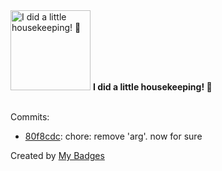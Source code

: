 <img src="https://my-badges.github.io/my-badges/chore-commit.png" alt="I did a little housekeeping! 🧹" title="I did a little housekeeping! 🧹" width="128">
<strong>I did a little housekeeping! 🧹</strong>
<br><br>

Commits:

- <a href="https://github.com/ZuBB/tailwindcss-source-wrapper/commit/80f8cdc31a8e770ad7c7b0fabcfac4856d537ac1">80f8cdc</a>: chore: remove 'arg'. now for sure


Created by <a href="https://github.com/my-badges/my-badges">My Badges</a>